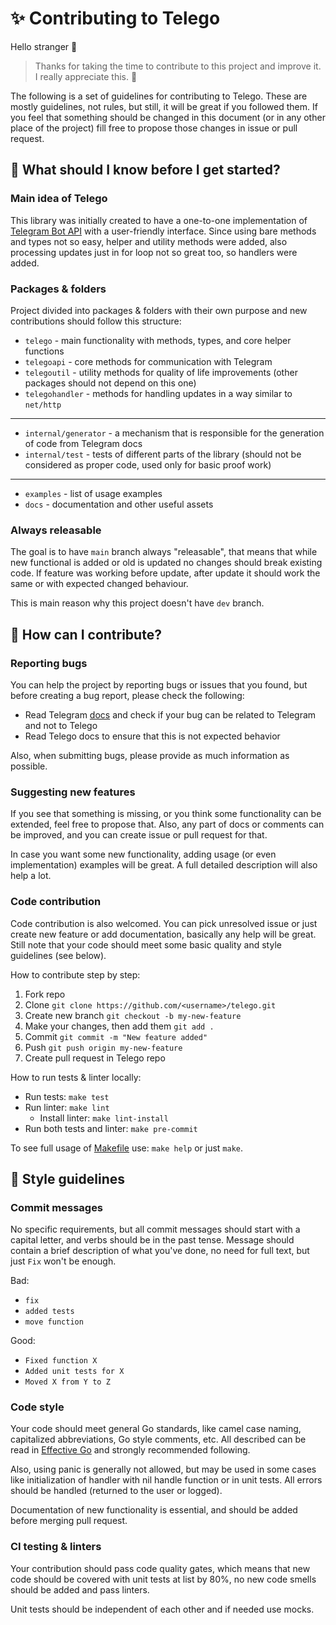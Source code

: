 # :sparkles: Contributing to Telego

Hello stranger :wave:

> Thanks for taking the time to contribute to this project and improve it.
> I really appreciate this. :slightly_smiling_face:

The following is a set of guidelines for contributing to Telego. These are mostly guidelines, not rules, but still, it
will be great if you followed them. If you feel that something should be changed in this document (or in any other place
of the project) fill free to propose those changes in issue or pull request.

## :raised_eyebrow: What should I know before I get started?

### Main idea of Telego

This library was initially created to have a one-to-one implementation of
[Telegram Bot API](https://core.telegram.org/bots/api) with a user-friendly interface. Since using bare methods and
types not so easy, helper and utility methods were added, also processing updates just in for loop not so great too, so
handlers were added.

### Packages & folders

Project divided into packages & folders with their own purpose and new contributions should follow this structure:

- `telego` - main functionality with methods, types, and core helper functions
- `telegoapi` - core methods for communication with Telegram
- `telegoutil` - utility methods for quality of life improvements (other packages should not depend on this one)
- `telegohandler` - methods for handling updates in a way similar to `net/http`

---

- `internal/generator` - a mechanism that is responsible for the generation of code from Telegram docs
- `internal/test` - tests of different parts of the library (should not be considered as proper code, used only for
  basic proof work)

---

- `examples` - list of usage examples
- `docs` - documentation and other useful assets

### Always releasable

The goal is to have `main` branch always "releasable", that means that while new functional is added or old is updated
no changes should break existing code. If feature was working before update, after update it should work the same or
with expected changed behaviour.

This is main reason why this project doesn't have `dev` branch.

## :monocle_face: How can I contribute?

### Reporting bugs

You can help the project by reporting bugs or issues that you found, but before creating a bug report, please check the
following:

- Read Telegram [docs](https://core.telegram.org/bots/api) and check if your bug can be related to Telegram and not to
  Telego
- Read Telego docs to ensure that this is not expected behavior

Also, when submitting bugs, please provide as much information as possible.

### Suggesting new features

If you see that something is missing, or you think some functionality can be extended, feel free to propose that. Also,
any part of docs or comments can be improved, and you can create issue or pull request for that.

In case you want some new functionality, adding usage (or even implementation) examples will be great. A full detailed
description will also help a lot.

### Code contribution

Code contribution is also welcomed. You can pick unresolved issue or just create new feature or add documentation,
basically any help will be great. Still note that your code should meet some basic quality and style guidelines
(see below).

How to contribute step by step:

1. Fork repo
2. Clone `git clone https://github.com/<username>/telego.git`
3. Create new branch `git checkout -b my-new-feature`
4. Make your changes, then add them `git add .`
5. Commit `git commit -m "New feature added"`
6. Push `git push origin my-new-feature`
7. Create pull request in Telego repo

How to run tests & linter locally:

- Run tests: `make test`
- Run linter: `make lint`
    - Install linter: `make lint-install`
- Run both tests and linter: `make pre-commit`

To see full usage of [Makefile](../Makefile) use: `make help` or just `make`.

## :art: Style guidelines

### Commit messages

No specific requirements, but all commit messages should start with a capital letter, and verbs should be in the past
tense. Message should contain a brief description of what you've done, no need for full text, but just `Fix` won't be
enough.

Bad:

- `fix`
- `added tests`
- `move function`

Good:

- `Fixed function X`
- `Added unit tests for X`
- `Moved X from Y to Z`

### Code style

Your code should meet general Go standards, like camel case naming, capitalized abbreviations, Go style comments, etc.
All described can be read in [Effective Go](https://go.dev/doc/effective_go) and strongly recommended following.

Also, using panic is generally not allowed, but may be used in some cases like initialization of handler with nil handle
function or in unit tests. All errors should be handled (returned to the user or logged).

Documentation of new functionality is essential, and should be added before merging pull request.

### CI testing & linters

Your contribution should pass code quality gates, which means that new code should be covered with unit tests at list by
80%, no new code smells should be added and pass linters.

Unit tests should be independent of each other and if needed use mocks.
